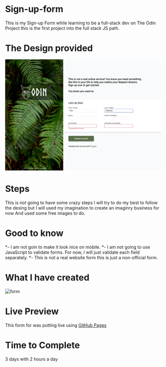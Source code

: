 # Sign-up-form
This is my Sign-up Form while learning to be a full-stack dev on The Odin Project this is the first project into the full stack JS path. 
# The Design provided
![The design Provided](sign-up-form.png)
# Steps
This is not going to have some crazy steps I will try to do my best to follow the desing but I will used my imagination to create an imaginry business for now And used some free images to do. 
# Good to know
*- I am not goin to make it look nice on mobile.
*- I am not going to use JavaScript to validate forms. For now, I will just validate each field separately.
*- This is not a real website form this is just a non-official form.
# What I have created
![form](https://github.com/user-attachments/assets/807e264f-ce4f-4518-b469-946705b48a07)

# Live Preview
This form for was putting live using [GitHub Pages](https://rudyravelindev.github.io/sign-up-form/)

# Time to Complete
3 days with 2 hours a day